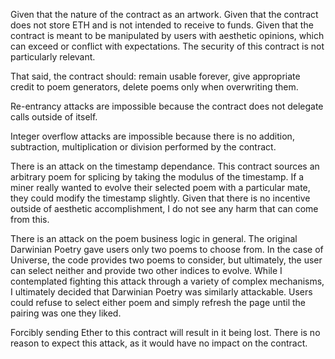 Given that the nature of the contract as an artwork.
Given that the contract does not store ETH and is not intended to receive to funds.
Given that the contract is meant to be manipulated by users with aesthetic opinions, which can exceed or conflict with expectations.
The security of this contract is not particularly relevant.

That said, the contract should: 
remain usable forever,
give appropriate credit to poem generators,
delete poems only when overwriting them.


Re-entrancy attacks are impossible because the contract does not delegate calls outside of itself.

Integer overflow attacks are impossible because there is no addition, subtraction, multiplication or division performed by the contract.

There is an attack on the timestamp dependance. This contract sources an arbitrary poem for splicing by taking the modulus of the timestamp. 
If a miner really wanted to evolve their selected poem with a particular mate, they could modify the timestamp slightly. 
Given that there is no incentive outside of aesthetic accomplishment, I do not see any harm that can come from this.

There is an attack on the poem business logic in general. The original Darwinian Poetry gave users only two poems to choose from. 
In the case of Universe, the code provides two poems to consider, but ultimately, the user can select neither and provide two other indices to evolve.
While I contemplated fighting this attack through a variety of complex mechanisms, I ultimately decided that Darwinian Poetry was similarly attackable. 
Users could refuse to select either poem and simply refresh the page until the pairing was one they liked.

Forcibly sending Ether to this contract will result in it being lost. There is no reason to expect this attack, as it would have no impact on the contract. 
